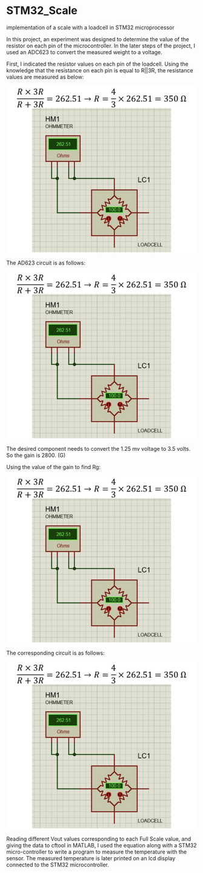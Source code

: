 # STM32_Scale
implementation of a scale with a loadcell in STM32 microprocessor


In this project, an experiment was designed to determine the value of the resistor on each pin of the microcontroller. In the later steps of the project, I used an ADC623 to convert the measured weight to a voltage.

First, I indicated the resistor values on each pin of the loadcell. Using the knowledge that the resistance on each pin is equal to R||3R, the resistance values are measured as below:

![My Image](images/IMG_4969.jpg)

The AD623 circuit is as follows:

![My Image](images/IMG_4969.jpg)

The desired component needs to convert the 1.25 mv voltage to 3.5 volts. So the gain is 2800. (G)

Using the value of the gain to find Rg:

![My Image](images/IMG_4969.jpg)

The corresponding circuit is as follows:

![My Image](images/IMG_4969.jpg)

Reading different Vout values corresponding to each Full Scale value, and giving the data to cftool in MATLAB, I used the equation along with a STM32 micro-controller to write a program to measure the temperature with the sensor. The measured temperature is later printed on an lcd display connected to the STM32 microcontroller.
